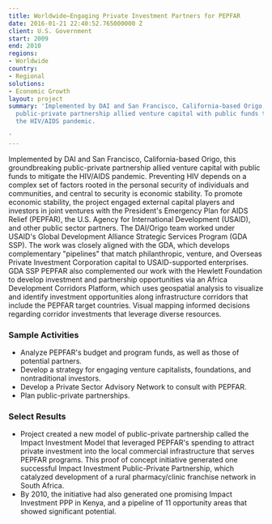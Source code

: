 ```yaml
---
title: Worldwide—Engaging Private Investment Partners for PEPFAR
date: 2016-01-21 22:40:52.765000000 Z
client: U.S. Government
start: 2009
end: 2010
regions:
- Worldwide
country:
- Regional
solutions:
- Economic Growth
layout: project
summary: 'Implemented by DAI and San Francisco, California-based Origo, this groundbreaking
  public-private partnership allied venture capital with public funds to mitigate
  the HIV/AIDS pandemic.

'
---
```


Implemented by DAI and San Francisco, California-based Origo, this groundbreaking public-private partnership allied venture capital with public funds to mitigate the HIV/AIDS pandemic. Preventing HIV depends on a complex set of factors rooted in the personal security of individuals and communities, and central to security is economic stability. To promote economic stability, the project engaged external capital players and investors in joint ventures with the President's Emergency Plan for AIDS Relief (PEPFAR), the U.S. Agency for International Development (USAID), and other public sector partners. The DAI/Origo team worked under USAID's Global Development Alliance Strategic Services Program (GDA SSP). The work was closely aligned with the GDA, which develops complementary "pipelines" that match philanthropic, venture, and Overseas Private Investment Corporation capital to USAID-supported enterprises. GDA SSP PEPFAR also complemented our work with the Hewlett Foundation to develop investment and partnership opportunities via an Africa Development Corridors Platform, which uses geospatial analysis to visualize and identify investment opportunities along infrastructure corridors that include the PEPFAR target countries. Visual mapping informed decisions regarding corridor investments that leverage diverse resources.

###  Sample Activities

* Analyze PEPFAR's budget and program funds, as well as those of potential partners.
* Develop a strategy for engaging venture capitalists, foundations, and nontraditional investors.
* Develop a Private Sector Advisory Network to consult with PEPFAR.
* Plan public-private partnerships.

###  Select Results

* Project created a new model of public-private partnership called the Impact Investment Model that leveraged PEPFAR's spending to attract private investment into the local commercial infrastructure that serves PEPFAR programs. This proof of concept initiative generated one successful Impact Investment Public-Private Partnership, which catalyzed development of a rural pharmacy/clinic franchise network in South Africa.
* By 2010, the initiative had also generated one promising Impact Investment PPP in Kenya, and a pipeline of 11 opportunity areas that showed significant potential.
